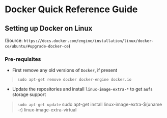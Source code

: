 # Docker Quick Reference Guide


## Setting up Docker on Linux
(Source: `https://docs.docker.com/engine/installation/linux/docker-ce/ubuntu/#upgrade-docker-ce`)

### Pre-requisites

- First remove any old versions of `Docker`, if present
 > `sudo apt-get remove docker docker-engine docker.io`
- Update the repositories and install `linux-image-extra-*` to get `aufs` storage support
 > `sudo apt-get update`
 > sudo apt-get install linux-image-extra-$(uname -r) linux-image-extra-virtual

